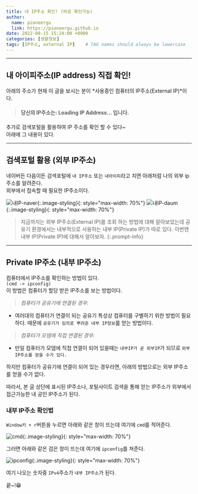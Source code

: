 ```yaml
---
title: 내 IP주소 확인! (바로 확인가능)
author:
  name: pioneergu
  link: https://pioneergu.github.io
date: 2022-08-15 15:24:00 +0900
categories: [생활정보]
tags: [IP주소, external IP]    # TAG names should always be lowercase
---
```


---
## **내 아이피주소(IP address) 직접 확인!**

아래의 주소가 현재 이 글을 보시는 분이 *사용중인 컴퓨터의 IP주소(External IP)*이다.  

<!-- <script>
  import("https://api.ipify.org?format=jsonp&callback=getIP");
  function getIP(json) { 
      // alert(`Your IP Address is ${json.ip}`) 
      document.getElementById("ip").innerHTML = json.ip;
      }
  getIP(json)
</script> -->
<script>
  $.getJSON("https://api.ipify.org?format=json", function(data) {
      $("#ip").html(data.ip);
  })
</script>

<h4>
<blockquote class="prompt-tip">
  당신의 IP주소는: <span id="ip" class="orange">Loading IP Address...</span> 입니다.
</blockquote>
</h4>

추가로 검색포털을 활용하여 IP 주소를 확인 할 수 있다~  
아래에 그 내용이 있다.

---
## **검색포털 활용 (외부 IP주소)**

네이버든 다음이든 검색포털에 `내 IP주소` 또는 `내아이피`라고 치면 아래처럼 나의 외부 ip주소를 알려준다.  
외부에서 접속할 때 필요한 IP주소이다.  

![내IP-naver][내IP-naver]{:.image-styling}{: style="max-width: 70%"}
![내IP-daum][내IP-daum]{:.image-styling}{: style="max-width: 70%"}

> 지금까지는 외부 IP주소(External IP)를 조회 하는 방법에 대해 알아보았는데 공유기 환경에서는 내부적으로 사용하는 내부 IP(Private IP)가 따로 있다.
> 이번엔 내부 IP(Private IP)에 대해서 알아보자.
{:.prompt-info}

---

## **Private IP주소 (내부 IP주소)**

컴퓨터에서 IP주소를 확인하는 방법이 있다.  
`(cmd -> ipconfig)`  
이 방법은 컴퓨터가 할당 받은 IP주소를 보는 방법이다.
> *컴퓨터가 공유기에 연결된 경우:*  
  - 여러대의 컴퓨터가 연결이 되는 공유기 특성상 컴퓨터를 구별하기 위한 방법이 필요하다.  때문에 `공유기가 임의로 뿌려준 내부 IP정보`를 얻는 방법이다.  


> *컴퓨터가 모뎀에 직접 연결된 경우:*  
  - 만일 컴퓨터가 모뎀에 직접 연결이 되어 있을때는 `내부IP가 곧 외부IP`가 되므로 `외부 IP주소를 얻을 수가 있다.`

하지만 컴퓨터가 공유기에 연결이 되어 있는 경우라면, 아래의 방법으로는 외부 IP주소를 얻을 수가 없다.  

따라서, 본 글 상단에 표시된 IP주소나, 포털사이트 검색을 통해 얻는 IP주소가 외부에서 접근가능한 내 공인 IP주소가 된다.

### **내부 IP주소 확인법**
`Window키 + r`버튼을 누르면 아래와 같은 창이 뜨는데 여기에 `cmd`를 적어준다.

![cmd][cmd]{:.image-styling}{: style="max-width: 70%"}

그러면 아래와 같은 검은 창이 뜨는데 여기에 `ipconfig`를 쳐준다.

![ipconfig][ipconfig]{:.image-styling}{: style="max-width: 70%"}

여기 나오는 숫자중 `IPv4`주소가 `내부 IP주소`가 된다.

끝~!😁


[내IP-naver]: https://dsm01pap007files.storage.live.com/y4m0sqhvVR1HVFclQ4EyoEYriUvgWqlMFC-6sxHu7Y3O9RyZEW_2r2zVPn6a_rlA32iUpmwMM5esaRcf6KWRIyXQzlWNYZpS0j0A_9pEiATemt71enW7X8QY0Y_mDqHo67VxDIq9zALg6fqSk7WBTEFLrWGnnYnOAEq6MsMvGA1Oytdkm6baL_D2T-JvHo0wlh3?width=660&height=286&cropmode=none "내IP-naver"
[내IP-daum]: https://dsm01pap007files.storage.live.com/y4mQYJTz337r2lYRtK0toSYpXdMKvKg_I64ItyYJqx6yscwSHsgDcrg8jwyQ1VIyfanHjJwHyrsdnQDeU-82hD3XcbsxwllUlLfJYco7eo-k7SMOrnnzV2pWujBRlvqRniDNqipIQNKpaRr6AYWQhaUFGdXIqFwVjAPPySOdqUnAq7QfGjXS9UM5y2yRJY4Qrmq?width=660&height=328&cropmode=none "내IP-daum"
[cmd]: https://dsm01pap007files.storage.live.com/y4m-htDbTE7sTDswTNnRFIpjPkfGEZZhLNCGUwPTQ7uMW53Lf8m69DALJ8UCxE5gSmdq-RbuWjdU36c1CluQss2x8VUa81takLXCUN2kD1QWr8JBEPD7fIy3S5-6Qv-VU5MiEI0DMT5VE8P2vTrhj75qPlBqxaCNNAE0JgU0xukztwMt7BXhR9rsSBgAIihiOLA?width=399&height=206&cropmode=none "cmd"
[ipconfig]: https://dsm01pap007files.storage.live.com/y4mEFZ-QAuP2WKJIPW39e1Wfsek7cMKrkEjxrV__nlY7p55-x3KR-VF45nTVQaPfaxty3ytwBoUQ8R5jHqZTRp3KcHHAeoW4CrnbP6uhQsdqvZnZZU2wY9Uk-UE03yTi2LJX3GFF2YDov0NraxqeQOCv5YSAmx5Uqi4QkmtRzb_cN67GPRtxxwQGlh6yIYkr-CH?width=498&height=251&cropmode=none "ipconfig"